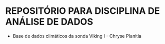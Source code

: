 # REPOSITÓRIO PARA DISCIPLINA DE ANÁLISE DE DADOS

<ul>
    <li> Base de dados climáticos da sonda Viking I - Chryse Planitia </li>
</ul>
